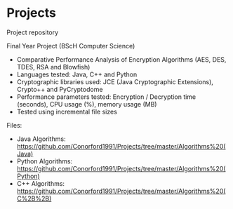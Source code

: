 # Projects
Project repository

Final Year Project (BScH Computer Science)
- Comparative Performance Analysis of Encryption Algorithms (AES, DES, TDES, RSA and Blowfish)
- Languages tested: Java, C++ and Python
- Cryptographic libraries used: JCE (Java Cryptographic Extensions), Crypto++ and PyCryptodome
- Performance parameters tested: Encryption / Decryption time (seconds), CPU usage (%), memory usage (MB)
- Tested using incremental file sizes

Files:
- Java Algorithms: https://github.com/Conorford1991/Projects/tree/master/Algorithms%20(Java) 
- Python Algorithms: https://github.com/Conorford1991/Projects/tree/master/Algorithms%20(Python)
- C++ Algorithms: https://github.com/Conorford1991/Projects/tree/master/Algorithms%20(C%2B%2B)
